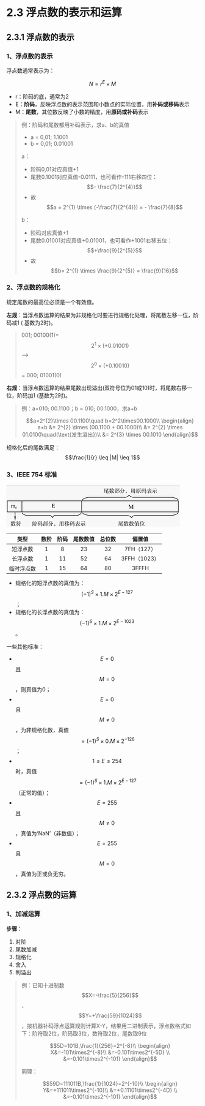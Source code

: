# 2.3 浮点数的表示和运算

## 2.3.1 浮点数的表示

### 1、浮点数的表示

浮点数通常表示为：

$$
N = r^{E}  \times M
$$

* r：阶码的底，通常为2
* E：**阶码**，反映浮点数的表示范围和小数点的实际位置，用**补码或移码**表示
* M：**尾数**，其位数反映了小数的精度，用**原码或补码**表示

> 例：阶码和尾数都用补码表示，求a、b的真值
>
> * a = 0,01; 1.1001
> * b = 0,01; 0.01001
>
> a：
>
> * 阶码0,01对应真值+1
> * 尾数0.1001对应真值-0.0111，也可看作-111右移四位： $$- \frac{7}{2^{4}}$$ 
> * 故 $$a = 2^{1} \times (-\frac{7}{2^{4}}) = - \frac{7}{8}$$ 
>
> b：
>
> * 阶码对应真值+1
> * 尾数0.01001对应真值+0.01001，也可看作+1001右移五位： $$+\frac{9}{2^{5}}$$ 
> * 故 $$b= 2^{1} \times \frac{9}{2^{5}} = \frac{9}{16}$$

### 2、浮点数的规格化

规定尾数的最高位必须是一个有效值。

**左规**：当浮点数运算的结果为非规格化时要进行规格化处理，将尾数左移一位，阶码减1 \( 基数为2时\)。 

> 001; 00100\(1\)= $$2^{1} \times (+0.01001)$$ --&gt; $$2^{0} \times (+0.10010)$$ = 000; 01001\(0\)

**右规**：当浮点数运算的结果尾数出现溢出\(双符号位为01或10\)时，将尾数右移一位，阶码加1 \(基数为2时\)。

> 例：a=010; 00.1100；b = 010; 00.1000，求a+b
>
> $$a=2^{2}\times 00.1100\quad b=2^2\times00.1000\\ \begin{align}  a+b &= 2^{2} \times (00.1100 + 00.1000)\\ &= 2^{2} \times 01.0100\quad(\text{发生溢出})\\ &= 2^{3} \times 00.1010 \end{align}$$

规格化后的尾数满足： $$\frac{1}{r} \leq |M| \leq 1$$ 

### 3、IEEE 754 标准

![](../.gitbook/assets/ieee754.png)

| 类型 | 数阶 | 阶码 | 尾数数值 | 总位数 | 偏置值 |
| :---: | :---: | :---: | :---: | :---: | :---: |
| 短浮点数 | 1 | 8 | 23 | 32 | 7FH（127） |
| 长浮点数 | 1 | 11 | 52 | 64 | 3FFH（1023） |
| 临时浮点数 | 1 | 15 | 64 | 80 | 3FFFH |

* 规格化的短浮点数的真值为：$$(-1)^{S}\times 1.M \times 2^{E-127}$$ ；
* 规格化的长浮点数的真值为：$$(-1)^{S}\times 1.M \times 2^{E-1023}$$。

一些其他标准：

* $$E = 0$$且$$M = 0$$，则真值为0；
* $$E = 0$$且$$M \neq 0$$ ，为非规格化数，真值 $$= (-1)^{S} \times 0.M \times 2^{-126}$$ ；
* $$1 \leq E \leq 254$$ 时，真值$$= (-1)^{S} \times 1.M \times 2^{E-127}$$（正常的值）；
* $$E = 255$$且$$M \neq 0$$，真值为‘NaN’（非数值）；
* $$E = 255$$且$$M =0$$，真值为正或负无穷。 

## 2.3.2 浮点数的运算

### 1、加减运算

**步骤**：

1. 对阶
2. 尾数加减
3. 规格化
4. 舍入
5. 判溢出

> 例：已知十进制数$$X=-\frac{5}{256}$$、$$Y=+\frac{59}{1024}$$，按机器补码浮点运算规则计算X-Y，结果用二进制表示，浮点数格式如下：阶符取2位，阶码取3位，数符取2位，尾数取9位
>
> $$5D=101B,\frac{1}{256}=2^{-8}\\ \begin{align}  X&=-101\times2^{-8}\\ &=-0.101\times2^{-5D} \\ &=-0.101\times2^{-101} \end{align}$$ 
>
> 同理：
>
> $$59D=111011B,\frac{1}{1024}=2^{-10}\\ \begin{align}  Y&=+111011\times2^{-10}\\ &=+0.11101\times2^{-4D} \\ &=-0.101\times2^{-101} \end{align}$$

